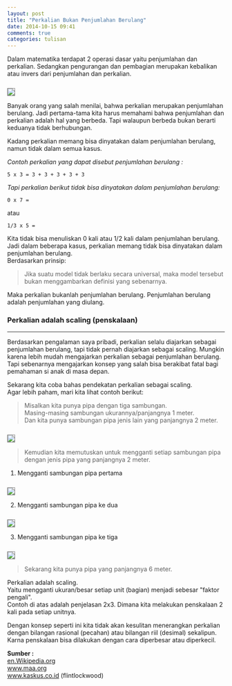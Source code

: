 ```yaml
---
layout: post
title: "Perkalian Bukan Penjumlahan Berulang"
date: 2014-10-15 09:41
comments: true
categories: tulisan
---
```


Dalam matematika terdapat 2 operasi dasar yaitu penjumlahan dan perkalian.
Sedangkan pengurangan dan pembagian merupakan kebalikan atau invers dari penjumlahan dan perkalian.

<!--more-->

<img src="{{root_url}}/images/blog/tulisan/perkalian-bukan-penjumlahan-berulang/pr-matematika.jpg" style="border:1px solid grey;margin-top:0.8em">

Banyak orang yang salah menilai, bahwa perkalian merupakan penjumlahan berulang.
Jadi pertama-tama kita harus memahami bahwa penjumlahan dan perkalian adalah hal yang berbeda. Tapi walaupun berbeda bukan berarti keduanya tidak berhubungan.

Kadang perkalian memang bisa dinyatakan dalam penjumlahan berulang, namun tidak dalam semua kasus.

<i>Contoh perkalian yang dapat disebut penjumlahan berulang :</i>
```
5 x 3 = 3 + 3 + 3 + 3 + 3
```

<i>Tapi perkalian berikut tidak bisa dinyatakan dalam penjumlahan berulang:</i>
```
0 x 7 = 
```
atau 
```
1/3 x 5 =
```

Kita tidak bisa menuliskan 0 kali atau 1/2 kali dalam penjumlahan berulang. 
Jadi dalam beberapa kasus, perkalian memang tidak bisa dinyatakan dalam penjumlahan berulang.<br /> 
Berdasarkan prinsip:

> Jika suatu model tidak berlaku secara universal, maka model tersebut bukan menggambarkan definisi yang sebenarnya.

Maka perkalian bukanlah penjumlahan berulang. Penjumlahan berulang adalah penjumlahan yang diulang.

### Perkalian adalah scaling (penskalaan) ###
---------------------------------------------

Berdasarkan pengalaman saya pribadi, perkalian selalu diajarkan sebagai penjumlahan berulang, tapi tidak pernah diajarkan sebagai scaling. Mungkin karena lebih mudah mengajarkan perkalian sebagai penjumlahan berulang. Tapi sebenarnya mengajarkan konsep yang salah bisa berakibat fatal bagi pemahaman si anak di masa depan.

Sekarang kita coba bahas pendekatan perkalian sebagai scaling. <br />
Agar lebih paham, mari kita lihat contoh berikut: 

> Misalkan kita punya pipa dengan tiga sambungan.<br /> 
Masing-masing sambungan ukurannya/panjangnya 1 meter. <br /> 
Dan kita punya sambungan pipa jenis lain yang panjangnya 2 meter.

<img src="{{root_url}}/images/blog/tulisan/perkalian-bukan-penjumlahan-berulang/pipa1.JPG" style="border:1px solid grey;margin-top:0.8em">

> Kemudian kita memutuskan untuk mengganti setiap sambungan pipa dengan jenis pipa yang panjangnya 2 meter. 

1. Mengganti sambungan pipa pertama <br />
<img src="{{root_url}}/images/blog/tulisan/perkalian-bukan-penjumlahan-berulang/pipa2.JPG" style="border:1px solid grey;margin-top:0.8em">

2. Mengganti sambungan pipa ke dua <br />
<img src="{{root_url}}/images/blog/tulisan/perkalian-bukan-penjumlahan-berulang/pipa3.JPG" style="border:1px solid grey;margin-top:0.8em">

3. Mengganti sambungan pipa ke tiga <br />
<img src="{{root_url}}/images/blog/tulisan/perkalian-bukan-penjumlahan-berulang/pipa4.JPG" style="border:1px solid grey;margin-top:0.8em">

> Sekarang kita punya pipa yang panjangnya 6 meter.

Perkalian adalah scaling. <br />
Yaitu mengganti ukuran/besar setiap unit (bagian) menjadi sebesar "faktor pengali". <br />
Contoh di atas adalah penjelasan 2x3. Dimana kita melakukan penskalaan 2 kali pada setiap unitnya.

Dengan konsep seperti ini kita tidak akan kesulitan menerangkan perkalian dengan bilangan rasional (pecahan) atau bilangan riil (desimal) sekalipun. Karna penskalaan bisa dilakukan dengan cara diperbesar atau diperkecil.

<b>Sumber : </b><br />
<a href="http://en.wikipedia.org/wiki/Multiplication_and_repeated_addition">en.Wikipedia.org</a><br />
<a href="http://www.maa.org/external_archive/devlin/devlin_06_08.html">www.maa.org</a><br />
<a href="http://www.kaskus.co.id/thread/5426b19f507410fd0b8b457b/perkalian-bukanlah-penjumlahan-berulang/">www.kaskus.co.id (flintlockwood)</a><br />
